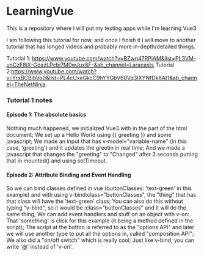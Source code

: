 # LearningVue
This is a repository where I will put my testing apps while I'm learning Vue3

I am following this tutorial for now, and once I finish it I will move to another tutorial
that has longed videos and probably more in-depth/detailed things.

Tutorial 1: https://www.youtube.com/watch?v=BZwn47RPiAM&list=PL3VM-unCzF8jX-GoazLPcbi7M0wJux8F-&ab_channel=Laracasts
Tutorial 2:https://www.youtube.com/watch?v=YrxBCBibVo0&list=PL4cUxeGkcC9hYYGbV60Vq3IXYNfDk8At1&ab_channel=TheNetNinja

### Tutorial 1 notes

#### Episode 1: The absolute basics
Nothing much happened, we initialized Vue3 with <script></script> in the <head> part of the html document; 
We set up a Hello World using {{ greeting }} and some javascript; 
We made an input that has v-model="variable-name" (in this case, 'greeting') and it updates the greetin in real time; 
And we made a javascript that changes the "greeting" to "Changed" after 3 seconds putting that in mounted() and using setTimeout. 

#### Episode 2: Attribute Binding and Event Handling
So we can bind classes defined in vue (buttonClasses: 'text-green' in this example) and with using v-bind:class="buttonClasses", 
the "thing" that has that class will have the 'text-green' class; 
You can also do this without typing "v-bind", so it would be :class="buttonClasses" and it will do the same thing; 
We can add event handlers and stuff on an object with v-on:<something>. That 'something' is click for this example (it being a method defined in the script); 
The script at the botton is referred to as the "options API" and later we will use another type to put all the options in, called "composition API"; 
We also did a "on/off switch" which is really cool; 
Just like v-bind, you can write '@' instead of 'v-on'. 
